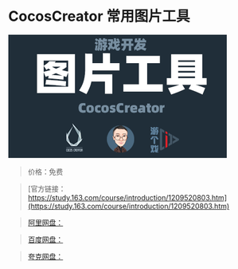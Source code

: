 # CocosCreator 常用图片工具

![img](../../../assets/study163/free/5484fb1f8ef940758884496f9897914b.png)

> 价格：免费

> [官方链接：https://study.163.com/course/introduction/1209520803.htm](https://study.163.com/course/introduction/1209520803.htm)

> [阿里网盘：]()

> [百度网盘：]()

> [夸克网盘：]()
